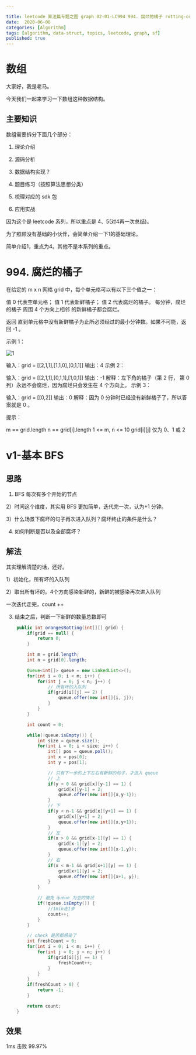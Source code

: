 ```yaml
---

title: leetcode 算法篇专题之图 graph 02-01-LC994 994. 腐烂的橘子 rotting-oranges  
date:  2020-06-08
categories: [Algorithm]
tags: [algorithm, data-struct, topics, leetcode, graph, sf]
published: true
---
```



# 数组

大家好，我是老马。

今天我们一起来学习一下数组这种数据结构。

## 主要知识

数组需要拆分下面几个部分：

1. 理论介绍

2. 源码分析

3. 数据结构实现？

4. 题目练习（按照算法思想分类）

5. 梳理对应的 sdk 包

6. 应用实战

因为这个是 leetcode 系列，所以重点是 4、5(对4再一次总结)。

为了照顾没有基础的小伙伴，会简单介绍一下1的基础理论。

简单介绍1，重点为4。其他不是本系列的重点。

# 994. 腐烂的橘子

在给定的 m x n 网格 grid 中，每个单元格可以有以下三个值之一：

值 0 代表空单元格；
值 1 代表新鲜橘子；
值 2 代表腐烂的橘子。
每分钟，腐烂的橘子 周围 4 个方向上相邻 的新鲜橘子都会腐烂。

返回 直到单元格中没有新鲜橘子为止所必须经过的最小分钟数。如果不可能，返回 -1 。

 

示例 1：

![1](https://assets.leetcode-cn.com/aliyun-lc-upload/uploads/2019/02/16/oranges.png)

输入：grid = [[2,1,1],[1,1,0],[0,1,1]]
输出：4
示例 2：

输入：grid = [[2,1,1],[0,1,1],[1,0,1]]
输出：-1
解释：左下角的橘子（第 2 行， 第 0 列）永远不会腐烂，因为腐烂只会发生在 4 个方向上。
示例 3：

输入：grid = [[0,2]]
输出：0
解释：因为 0 分钟时已经没有新鲜橘子了，所以答案就是 0 。
 

提示：

m == grid.length
n == grid[i].length
1 <= m, n <= 10
grid[i][j] 仅为 0、1 或 2



# v1-基本 BFS

## 思路

1) BFS 每次有多个开始的节点

2）时间这个维度，其实用 BFS 更加简单，迭代完一次，认为+1 分钟。

3）什么场景下腐坏的句子再次进入队列？腐坏终止的条件是什么？

4) 如何判断是否以及全部腐坏？

## 解法

其实理解清楚的话，还好。

1）初始化，所有坏的入队列

2）取出所有坏的。4个方向感染新鲜的，新鲜的被感染再次进入队列

一次迭代走完，count ++

3) 结束之后，判断一下新鲜的数量总数即可


```java
    public int orangesRotting(int[][] grid) {
        if(grid == null) {
            return 0;
        }

        int m = grid.length;
        int n = grid[0].length;

        Queue<int[]> queue = new LinkedList<>();
        for(int i = 0; i < m; i++) {
            for(int j = 0; j < n; j++) {
                // 所有坏的入队列
                if(grid[i][j] == 2) {
                    queue.offer(new int[]{i, j});
                }
            }
        }

        int count = 0;

        while(!queue.isEmpty()) {
            int size = queue.size();
            for(int i = 0; i < size; i++) {
                int[] pos = queue.poll();
                int x = pos[0];
                int y = pos[1];

                // 只有下一步的上下左右有新鲜的句子，才进入 queue
                // 上
                if(y > 0 && grid[x][y-1] == 1) {
                    grid[x][y-1] = 2;
                    queue.offer(new int[]{x,y-1});
                }
                // 下
                if(y < n-1 && grid[x][y+1] == 1) {
                    grid[x][y+1] = 2;
                    queue.offer(new int[]{x,y+1});
                }
                // 左
                if(x > 0 && grid[x-1][y] == 1) {
                    grid[x-1][y] = 2;
                    queue.offer(new int[]{x-1,y});
                }
                // 右
                if(x < m-1 && grid[x+1][y] == 1) {
                    grid[x+1][y] = 2;
                    queue.offer(new int[]{x+1, y});
                }
            }

            // 避免 queue 为空的情况
            if(!queue.isEmpty()) {
                //1min走1步
                count++;
            }
        }

        // check 是否都感染了
        int freshCount = 0;
        for(int i = 0; i < m; i++) {
            for(int j = 0; j < n; j++) {
                if(grid[i][j] == 1) {
                    freshCount++;
                }
            }
        }
        if(freshCount > 0) {
            return -1;
        }

        return count;
    }
```

## 效果

1ms 击败 99.97%

